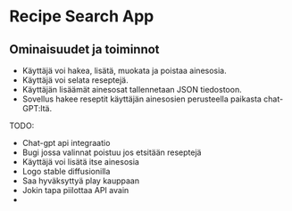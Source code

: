 # Recipe Search App

## Ominaisuudet ja toiminnot

- Käyttäjä voi hakea, lisätä, muokata ja poistaa ainesosia.
- Käyttäjä voi selata reseptejä.
- Käyttäjän lisäämät ainesosat tallennetaan JSON tiedostoon.
- Sovellus hakee reseptit käyttäjän ainesosien perusteella paikasta chat-GPT:ltä.

TODO:

- Chat-gpt api integraatio
- Bugi jossa valinnat poistuu jos etsitään reseptejä
- Käyttäjä voi lisätä itse ainesosia
- Logo stable diffusionilla
- Saa hyväksyttyä play kauppaan
- Jokin tapa piilottaa API avain
- 
